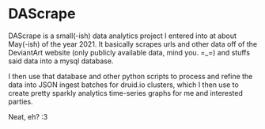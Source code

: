 # DAScrape

DAScrape is a small(-ish) data analytics project I entered into at about May(-ish) of the year 2021. It basically scrapes urls and other data off of the DeviantArt website (only publicly available data, mind you. =_=) and stuffs said data into a mysql database.

I then use that database and other python scripts to process and refine the data into JSON ingest batches for druid.io clusters, which I then use to create pretty sparkly analytics time-series graphs for me and interested parties. 

Neat, eh? :3